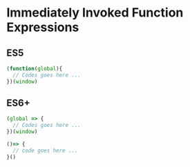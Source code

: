# Immediately Invoked Function Expressions

## ES5
```javascript
(function(global){
  // Codes goes here ...
})(window)
```

## ES6+
```javascript
(global => {
  // Codes goes here ...
})(window)
```

```javascript
()=> {
  // code goes here ...
}()
```


